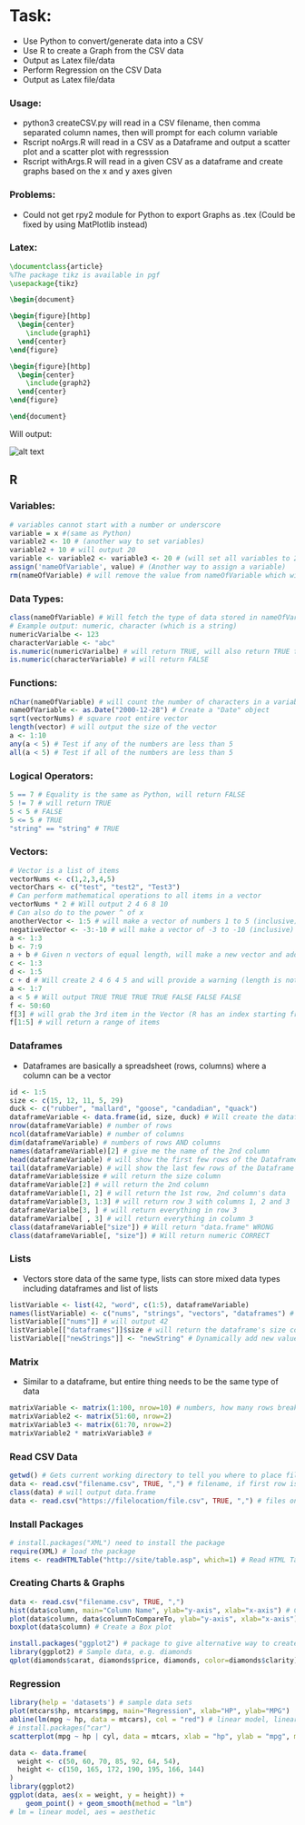 # Task:

* Use Python to convert/generate data into a CSV
* Use R to create a Graph from the CSV data
* Output as Latex file/data
* Perform Regression on the CSV Data
* Output as Latex file/data

### Usage:

* python3 createCSV.py will read in a CSV filename, then comma separated column names, then will prompt for each column variable
* Rscript noArgs.R will read in a CSV as a Dataframe and output a scatter plot and a scatter plot with regresssion
* Rscript withArgs.R <fileName> <x axis> <y axis> will read in a given CSV as a dataframe and create graphs based on the x and y axes given

### Problems:

* Could not get rpy2 module for Python to export Graphs as .tex (Could be fixed by using MatPlotlib instead)


### Latex:
```latex
\documentclass{article}
%The package tikz is available in pgf
\usepackage{tikz}

\begin{document}

\begin{figure}[htbp]
  \begin{center}
    \include{graph1}
  \end{center}
\end{figure}

\begin{figure}[htbp]
  \begin{center}
    \include{graph2}
  \end{center}
\end{figure}

\end{document}
```

Will output:

![alt text](https://raw.githubusercontent.com/sseanik/Learning/master/example.png?token=ANZO4CK7TAF5752IGIMABBC7JR3IG "Graph with Regression")
## R

### Variables:
```r
# variables cannot start with a number or underscore
variable = x #(same as Python)
variable2 <- 10 # (another way to set variables)
variable2 + 10 # will output 20
variable <- variable2 <- variable3 <- 20 # (will set all variables to 20)
assign('nameOfVariable', value) # (Another way to assign a variable)
rm(nameOfVariable) # will remove the value from nameOfVariable which will also remove it from memory
```

### Data Types:
```r
class(nameOfVariable) # Will fetch the type of data stored in nameOfVariable
# Example output: numeric, character (which is a string)
numericVarialbe <- 123
characterVariable <- "abc"
is.numeric(numericVarialbe) # will return TRUE, will also return TRUE for typical doubles/floats
is.numeric(characterVariable) # will return FALSE
```

### Functions:
```r
nChar(nameOfVariable) # will count the number of characters in a variable [SPACE IS COUNTED]
nameOfVariable <- as.Date("2000-12-28") # Create a "Date" object
sqrt(vectorNums) # square root entire vector
length(vector) # will output the size of the vector
a <- 1:10
any(a < 5) # Test if any of the numbers are less than 5
all(a < 5) # Test if all of the numbers are less than 5
```

### Logical Operators:
```r
5 == 7 # Equality is the same as Python, will return FALSE
5 != 7 # will return TRUE
5 < 5 # FALSE
5 <= 5 # TRUE
"string" == "string" # TRUE
```

### Vectors:
```r
# Vector is a list of items
vectorNums <- c(1,2,3,4,5)
vectorChars <- c("test", "test2", "Test3")
# Can perform mathematical operations to all items in a vector
vectorNums * 2 # Will output 2 4 6 8 10
# Can also do to the power ^ of x
anotherVector <- 1:5 # will make a vector of numbers 1 to 5 (inclusive)
negativeVector <- -3:-10 # will make a vector of -3 to -10 (inclusive)
a <- 1:3
b <- 7:9
a + b # Given n vectors of equal length, will make a new vector and add each item at each index
c <- 1:3
d <- 1:5
c + d # Will create 2 4 6 4 5 and will provide a warning (length is not a multiple of the other)
a <- 1:7
a < 5 # Will output TRUE TRUE TRUE TRUE FALSE FALSE FALSE
f <- 50:60
f[3] # will grab the 3rd item in the Vector (R has an index starting from 1)
f[1:5] # will return a range of items
```

### Dataframes

* Dataframes are basically a spreadsheet (rows, columns) where a column can be a vector
```r
id <- 1:5
size <- c(15, 12, 11, 5, 29)
duck <- c("rubber", "mallard", "goose", "candadian", "quack")
dataframeVariable <- data.frame(id, size, duck) # Will create the dataframe
nrow(dataframeVariable) # number of rows
ncol(dataframeVariable) # number of columns
dim(dataframeVariable) # numbers of rows AND columns
names(dataframeVariable)[2] # give me the name of the 2nd column
head(dataframeVariable) # will show the first few rows of the Dataframe
tail(dataframeVariable) # will show the last few rows of the Dataframe
dataframeVariable$size # will return the size column
dataframeVariable[2] # will return the 2nd column
dataframeVariable[1, 2] # will return the 1st row, 2nd column's data
dataframeVariable[3, 1:3] # will return row 3 with columns 1, 2 and 3
dataframeVarialbe[3, ] # will return everything in row 3
dataframeVarialbe[ , 3] # will return everything in column 3
class(dataframeVariable["size"]) # Will return "data.frame" WRONG
class(dataframeVariable[, "size"]) # Will return numeric CORRECT
```

### Lists

* Vectors store data of the same type, lists can store mixed data types including dataframes and list of lists
```r
listVariable <- list(42, "word", c(1:5), dataframeVariable)
names(listVariable) <- c("nums", "strings", "vectors", "dataframes") # will assign keys to the list
listVariable[["nums"]] # will output 42
listVariable[["dataframes"]]$size # will return the dataframe's size column
listVariable[["newStrings"]] <- "newString" # Dynamically add new value to List
```

### Matrix

* Similar to a dataframe, but entire thing needs to be the same type of data
```r
matrixVariable <- matrix(1:100, nrow=10) # numbers, how many rows break the list into
matrixVariable2 <- matrix(51:60, nrow=2)
matrixVariable3 <- matrix(61:70, nrow=2)
matrixVariable2 * matrixVariable3 # 
```

### Read CSV Data

```r
getwd() # Gets current working directory to tell you where to place files
data <- read.csv("filename.csv", TRUE, ",") # filename, if first row is name of columns put TRUE, if not, FALSE, last arg is the delimitter
class(data) # will output data.frame
data <- read.csv("https://filelocation/file.csv", TRUE, ",") # files on the internet also work
```

### Install Packages

```r
# install.packages("XML") need to install the package
require(XML) # load the package
items <- readHTMLTable("http://site/table.asp", which=1) # Read HTML Table into dataframe, 1st arg: URL, 2nd arg: which table, the 1st,2nd or 3rd on the website
```

### Creating Charts & Graphs

```r
data <- read.csv("filename.csv", TRUE, ",") 
hist(data$column, main="Column Name", ylab="y-axis", xlab="x-axis") # Create a histogram
plot(data$column, data$columnToCompareTo, ylab="y-axis", xlab="x-axis") # Create a scatter plot
boxplot(data$column) # Create a Box plot
```
```r
install.packages("ggplot2") # package to give alternative way to create graphs
library(ggplot2) # Sample data, e.g. diamonds
qplot(diamonds$carat, diamonds$price, diamonds, color=diamonds$clarity)
```

### Regression

```r
library(help = 'datasets') # sample data sets
plot(mtcars$hp, mtcars$mpg, main="Regression", xlab="HP", ylab="MPG")
abline(lm(mpg ~ hp, data = mtcars), col = "red") # linear model, linear regression, miles per gallon relies on horsepower
# install.packages("car")
scatterplot(mpg ~ hp | cyl, data = mtcars, xlab = "hp", ylab = "mpg", main = "Enhanced Scatterplot")
```
```r
data <- data.frame(
  weight <- c(50, 60, 70, 85, 92, 64, 54),
  height <- c(150, 165, 172, 190, 195, 166, 144)
)
library(ggplot2)
ggplot(data, aes(x = weight, y = height)) + 
    geom_point() + geom_smooth(method = "lm")
# lm = linear model, aes = aesthetic
```




